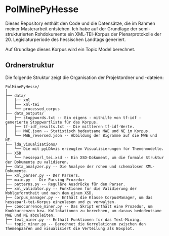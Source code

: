 # PolMinePyHesse

Dieses Repository enthält den Code und die Datensätze, die im Rahmen meiner Masterarbeit entstehen. Ich habe auf der Grundlage der semi-strukturierten Rohdokumente
ein XML-TEI-Korpus der Plenarprotokolle der 20. Legislaturperiode des hessischen Landtags generiert.

Auf Grundlage dieses Korpus wird ein Topic Model berechnet. 

## Ordnerstruktur

Die folgende Struktur zeigt die Organisation der Projektordner und -dateien:

```plaintext
PolMinePyHesse/
│ 
├── data/
│   ├── xml
│   ├── xml-tei
│   └── processed_corpus
├── data_outputs/
│   ├── stoppwords.txt -- Ein eigens - mithilfe von tf-idf - generierte Stoppwortliste für das Korpus.
│   ├── tf-idf_results.txt -- Die mittleren tf-idf-Werte.
│   ├── MWE.json -- Statistisch bedeutsame MWE und NE im Korpus.
│   └── MWE_reversed.json -- Abbildung der Bigramme auf die MWE und NE.
├── lda_visualisations/
│   └── Die mit pyLDAvis erzeugten Visualisierungen für Themenmodelle.
├── XSD
│   └── hesseparl_tei.xsd -- Ein XSD-Dokument, um die formale Struktur der Dokumente zu validieren.
├── data_analyzer.py -- Die Analyse der rohen und schemalosen XML-Dokumente.
├── xml_parser.py -- Der Parsers.
├── main.py -- Die Parsing-Prozedur
├── patterns.py -- Reguläre Ausdrücke für den Parser.
├── xml_validator.py -- Funktionen für die Validierung der Wohlgeformtheit und nach dem einem XSD.
├── corpus_manager.py -- Enthält die Klasse CorpusManager, um das hesseparl-tei-Korpus einzulesen und zu verwalten.
├── cooccurrence_miner.py -- Das Skript enthält eine Prozedur, um Kookkurrenzen bzw. Kollokationen zu berechnen, um daraus bededeutsame MWE und NE abzuleiten.
├── text_miner.py -- Enthält Funktionen für das Text-Mining.
└── topic_miner.py -- Berechnet die Korrelationen zwischen den Themenpaaren und visualisiert die Verteilung als Boxplot.
